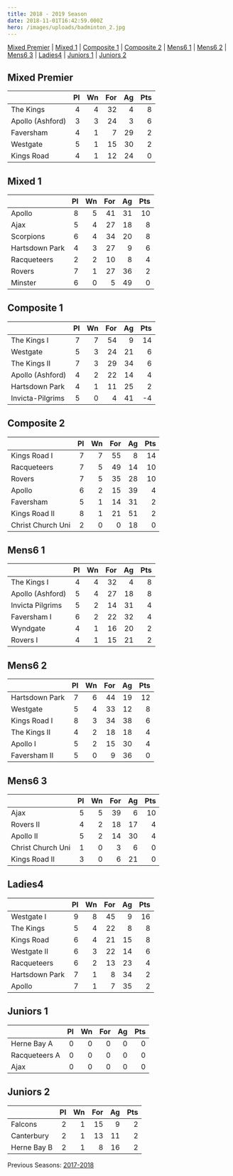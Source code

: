 ```yaml
---
title: 2018 - 2019 Season
date: 2018-11-01T16:42:59.000Z
hero: /images/uploads/badminton_2.jpg
---
```

[Mixed Premier](#mixed-premier) | [Mixed 1](#mixed-1) | [Composite 1](#composite-1) | [Composite 2](#composite-2) | [Mens6 1](#mens6-1) | [Mens6 2](#mens6-2) | [Mens6 3](#mens6-3) | [Ladies4](#ladies4) | [Juniors 1](#juniors1) | [Juniors 2](#juniors2)

## Mixed Premier

|                  | Pl  | Wn  | For | Ag  | Pts |
| ---------------- | --: | --: | --: | --: | --: |
| The Kings        | 4   | 4   | 32  | 4   | 8   |
| Apollo (Ashford) | 3   | 3   | 24  | 3   | 6   |
| Faversham        | 4   | 1   | 7   | 29  | 2   |
| Westgate         | 5   | 1   | 15  | 30  | 2   |
| Kings Road       | 4   | 1   | 12  | 24  | 0   |


## Mixed 1

|                | Pl  | Wn  | For | Ag  | Pts |
| -------------- | --: | --: | --: | --: | --: |
| Apollo         | 8   | 5   | 41  | 31  | 10  |
| Ajax           | 5   | 4   | 27  | 18  | 8   |
| Scorpions      | 6   | 4   | 34  | 20  | 8   |
| Hartsdown Park | 4   | 3   | 27  | 9   | 6   |
| Racqueteers    | 2   | 2   | 10  | 8   | 4   |
| Rovers         | 7   | 1   | 27  | 36  | 2   |
| Minster        | 6   | 0   | 5   | 49  | 0   |



## Composite 1

|                  | Pl  | Wn  | For | Ag  | Pts |
| ---------------- | --: | --: | --: | --: | --: |
| The Kings I      | 7   | 7   | 54  | 9   | 14  |
| Westgate         | 5   | 3   | 24  | 21  | 6   |
| The Kings II     | 7   | 3   | 29  | 34  | 6   |
| Apollo (Ashford) | 4   | 2   | 22  | 14  | 4   |
| Hartsdown Park   | 4   | 1   | 11  | 25  | 2   |
| Invicta-Pilgrims | 5   | 0   | 4   | 41  | -4  |



## Composite 2

|                   | Pl  | Wn  | For | Ag  | Pts |
| ----------------- | --: | --: | --: | --: | --: |
| Kings Road I      | 7   | 7   | 55  | 8   | 14  |
| Racqueteers       | 7   | 5   | 49  | 14  | 10  |
| Rovers            | 7   | 5   | 35  | 28  | 10  |
| Apollo            | 6   | 2   | 15  | 39  | 4   |
| Faversham         | 5   | 1   | 14  | 31  | 2   |
| Kings Road II     | 8   | 1   | 21  | 51  | 2   |
| Christ Church Uni | 2   | 0   | 0   | 18  | 0   |



## Mens6 1

|                  | Pl  | Wn  | For | Ag  | Pts |
| ---------------- | --: | --: | --: | --: | --: |
| The Kings I      | 4   | 4   | 32  | 4   | 8   |
| Apollo (Ashford) | 5   | 4   | 27  | 18  | 8   |
| Invicta Pilgrims | 5   | 2   | 14  | 31  | 4   |
| Faversham I      | 6   | 2   | 22  | 32  | 4   |
| Wyndgate         | 4   | 1   | 16  | 20  | 2   |
| Rovers I         | 4   | 1   | 15  | 21  | 2   |




## Mens6 2

|                | Pl  | Wn  | For | Ag  | Pts |
| -------------- | --: | --: | --: | --: | --: |
| Hartsdown Park | 7   | 6   | 44  | 19  | 12  |
| Westgate       | 5   | 4   | 33  | 12  | 8   |
| Kings Road I   | 8   | 3   | 34  | 38  | 6   |
| The Kings II   | 4   | 2   | 18  | 18  | 4   |
| Apollo I       | 5   | 2   | 15  | 30  | 4   |
| Faversham II   | 5   | 0   | 9   | 36  | 0   |



## Mens6 3

|                   | Pl  | Wn  | For | Ag  | Pts |
| ----------------- | --: | --: | --: | --: | --: |
| Ajax              | 5   | 5   | 39  | 6   | 10  |
| Rovers II         | 4   | 2   | 18  | 17  | 4   |
| Apollo II         | 5   | 2   | 14  | 30  | 4   |
| Christ Church Uni | 1   | 0   | 3   | 6   | 0   |
| Kings Road II     | 3   | 0   | 6   | 21  | 0   |


## Ladies4

|                | Pl  | Wn  | For | Ag  | Pts |
| -------------- | --: | --: | --: | --: | --: |
| Westgate I     | 9   | 8   | 45  | 9   | 16  |
| The Kings      | 5   | 4   | 22  | 8   | 8   |
| Kings Road     | 6   | 4   | 21  | 15  | 8   |
| Westgate II    | 6   | 3   | 22  | 14  | 6   |
| Racqueteers    | 6   | 2   | 13  | 23  | 4   |
| Hartsdown Park | 7   | 1   | 8   | 34  | 2   |
| Apollo         | 7   | 1   | 7   | 35  | 2   |

## Juniors 1

|                | Pl  | Wn  | For | Ag  | Pts |
| -------------- | --: | --: | --: | --: | --: |
| Herne Bay A    | 0   | 0   | 0   | 0   | 0   |
| Racqueteers A  | 0   | 0   | 0   | 0   | 0   |
| Ajax           | 0   | 0   | 0   | 0   | 0   |

## Juniors 2

|                | Pl  | Wn  | For | Ag  | Pts |
| -------------- | --: | --: | --: | --: | --: |
| Falcons        | 2   | 1   | 15  | 9   | 2   |
| Canterbury     | 2   | 1   | 13  | 11  | 2   |
| Herne Bay B    | 2   | 1   | 8   | 16  | 2   |


Previous Seasons: [2017-2018](/tables/season-2017-2018)
